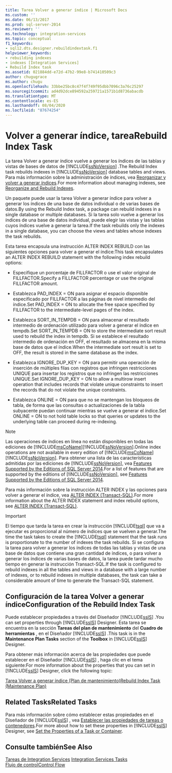 ```yaml
---
title: Tarea Volver a generar índice | Microsoft Docs
ms.custom: ''
ms.date: 06/13/2017
ms.prod: sql-server-2014
ms.reviewer: ''
ms.technology: integration-services
ms.topic: conceptual
f1_keywords:
- sql12.dts.designer.rebuildindextask.f1
helpviewer_keywords:
- rebuilding indexes
- indexes [Integration Services]
- Rebuild Index task
ms.assetid: 021884dd-e72d-47b2-99e8-b741410509c3
author: chugugrace
ms.author: chugu
ms.openlocfilehash: 33bbe25bc8c47f4f749f95dbb7096c3a76c25297
ms.sourcegitcommit: ad4d92dce894592a259721a1571b1d8736abacdb
ms.translationtype: MT
ms.contentlocale: es-ES
ms.lasthandoff: 08/04/2020
ms.locfileid: "87674254"
---
```

# <a name="rebuild-index-task"></a><span data-ttu-id="c63c4-102">Volver a generar índice, tarea</span><span class="sxs-lookup"><span data-stu-id="c63c4-102">Rebuild Index Task</span></span>
  <span data-ttu-id="c63c4-103">La tarea Volver a generar índice vuelve a generar los índices de las tablas y vistas de bases de datos de [!INCLUDE[ssNoVersion](../../includes/ssnoversion-md.md)] .</span><span class="sxs-lookup"><span data-stu-id="c63c4-103">The Rebuild Index task rebuilds indexes in [!INCLUDE[ssNoVersion](../../includes/ssnoversion-md.md)] database tables and views.</span></span> <span data-ttu-id="c63c4-104">Para más información sobre la administración de índices, vea [Reorganizar y volver a generar índices](../../relational-databases/indexes/reorganize-and-rebuild-indexes.md).</span><span class="sxs-lookup"><span data-stu-id="c63c4-104">For more information about managing indexes, see [Reorganize and Rebuild Indexes](../../relational-databases/indexes/reorganize-and-rebuild-indexes.md).</span></span>  
  
 <span data-ttu-id="c63c4-105">Un paquete puede usar la tarea Volver a generar índice para volver a generar los índices de una base de datos individual o de varias bases de datos.</span><span class="sxs-lookup"><span data-stu-id="c63c4-105">By using the Rebuild Index task, a package can rebuild indexes in a single database or multiple databases.</span></span> <span data-ttu-id="c63c4-106">Si la tarea solo vuelve a generar los índices de una base de datos individual, puede elegir las vistas y las tablas cuyos índices vuelve a generar la tarea.</span><span class="sxs-lookup"><span data-stu-id="c63c4-106">If the task rebuilds only the indexes in a single database, you can choose the views and tables whose indexes the task rebuilds.</span></span>  
  
 <span data-ttu-id="c63c4-107">Esta tarea encapsula una instrucción ALTER INDEX REBUILD con las siguientes opciones para volver a generar el índice:</span><span class="sxs-lookup"><span data-stu-id="c63c4-107">This task encapsulates an ALTER INDEX REBUILD statement with the following index rebuild options:</span></span>  
  
-   <span data-ttu-id="c63c4-108">Especifique un porcentaje de FILLFACTOR o use el valor original de FILLFACTOR.</span><span class="sxs-lookup"><span data-stu-id="c63c4-108">Specify a FILLFACTOR percentage or use the original FILLFACTOR amount.</span></span>  
  
-   <span data-ttu-id="c63c4-109">Establezca PAD_INDEX = ON para asignar el espacio disponible especificado por FILLFACTOR a las páginas de nivel intermedio del índice.</span><span class="sxs-lookup"><span data-stu-id="c63c4-109">Set PAD_INDEX = ON to allocate the free space specified by FILLFACTOR to the intermediate-level pages of the index.</span></span>  
  
-   <span data-ttu-id="c63c4-110">Establezca SORT_IN_TEMPDB = ON para almacenar el resultado intermedio de ordenación utilizado para volver a generar el índice en tempdb.</span><span class="sxs-lookup"><span data-stu-id="c63c4-110">Set SORT_IN_TEMPDB = ON to store the intermediate sort result used to rebuild the index in tempdb.</span></span> <span data-ttu-id="c63c4-111">Si se establece el resultado intermedio de ordenación en OFF, el resultado se almacena en la misma base de datos que el índice.</span><span class="sxs-lookup"><span data-stu-id="c63c4-111">When the intermediate sort result is set to OFF, the result is stored in the same database as the index.</span></span>  
  
-   <span data-ttu-id="c63c4-112">Establezca IGNORE_DUP_KEY = ON para permitir una operación de inserción de múltiples filas con registros que infringen restricciones UNIQUE para insertar los registros que no infringen las restricciones UNIQUE.</span><span class="sxs-lookup"><span data-stu-id="c63c4-112">Set IGNORE_DUP_KEY = ON to allow a multirow insert operation that includes records that violate unique constraints to insert the records that do not violate the unique constraints.</span></span>  
  
-   <span data-ttu-id="c63c4-113">Establezca ONLINE = ON para que no se mantengan los bloqueos de tabla, de forma que las consultas o actualizaciones de la tabla subyacente puedan continuar mientras se vuelve a generar el índice.</span><span class="sxs-lookup"><span data-stu-id="c63c4-113">Set ONLINE = ON to not hold table locks so that queries or updates to the underlying table can proceed during re-indexing.</span></span>  
  
> [!NOTE]  
>  <span data-ttu-id="c63c4-114">Las operaciones de índices en línea no están disponibles en todas las ediciones de [!INCLUDE[msCoName](../../includes/msconame-md.md)][!INCLUDE[ssNoVersion](../../includes/ssnoversion-md.md)].</span><span class="sxs-lookup"><span data-stu-id="c63c4-114">Online index operations are not available in every edition of [!INCLUDE[msCoName](../../includes/msconame-md.md)][!INCLUDE[ssNoVersion](../../includes/ssnoversion-md.md)].</span></span> <span data-ttu-id="c63c4-115">Para obtener una lista de las características admitidas por las ediciones de [!INCLUDE[ssNoVersion](../../includes/ssnoversion-md.md)], vea [Features Supported by the Editions of SQL Server 2014](../../getting-started/features-supported-by-the-editions-of-sql-server-2014.md).</span><span class="sxs-lookup"><span data-stu-id="c63c4-115">For a list of features that are supported by the editions of [!INCLUDE[ssNoVersion](../../includes/ssnoversion-md.md)], see [Features Supported by the Editions of SQL Server 2014](../../getting-started/features-supported-by-the-editions-of-sql-server-2014.md).</span></span>  
  
 <span data-ttu-id="c63c4-116">Para más información sobre la instrucción ALTER INDEX y las opciones para volver a generar el índice, vea [ALTER INDEX &#40;Transact-SQL&#41;](/sql/t-sql/statements/alter-index-transact-sql).</span><span class="sxs-lookup"><span data-stu-id="c63c4-116">For more information about the ALTER INDEX statement and index rebuild options, see [ALTER INDEX &#40;Transact-SQL&#41;](/sql/t-sql/statements/alter-index-transact-sql).</span></span>  
  
> [!IMPORTANT]  
>  <span data-ttu-id="c63c4-117">El tiempo que tarda la tarea en crear la instrucción [!INCLUDE[tsql](../../includes/tsql-md.md)] que va a ejecutar es proporcional al número de índices que se vuelven a generar.</span><span class="sxs-lookup"><span data-stu-id="c63c4-117">The time the task takes to create the [!INCLUDE[tsql](../../includes/tsql-md.md)] statement that the task runs is proportionate to the number of indexes the task rebuilds.</span></span> <span data-ttu-id="c63c4-118">Si se configura la tarea para volver a generar los índices de todas las tablas y vistas de una base de datos que contiene una gran cantidad de índices, o para volver a generar los índices de varias bases de datos, la tarea puede tardar mucho tiempo en generar la instrucción Transact-SQL.</span><span class="sxs-lookup"><span data-stu-id="c63c4-118">If the task is configured to rebuild indexes in all the tables and views in a database with a large number of indexes, or to rebuild indexes in multiple databases, the task can take a considerable amount of time to generate the Transact-SQL statement.</span></span>  
  
## <a name="configuration-of-the-rebuild-index-task"></a><span data-ttu-id="c63c4-119">Configuración de la tarea Volver a generar índice</span><span class="sxs-lookup"><span data-stu-id="c63c4-119">Configuration of the Rebuild Index Task</span></span>  
 <span data-ttu-id="c63c4-120">Puede establecer propiedades a través del Diseñador [!INCLUDE[ssIS](../../../includes/ssis-md.md)] .</span><span class="sxs-lookup"><span data-stu-id="c63c4-120">You can set properties through [!INCLUDE[ssIS](../../../includes/ssis-md.md)] Designer.</span></span> <span data-ttu-id="c63c4-121">Esta tarea se encuentra en la sección **Tareas del plan de mantenimiento** del **Cuadro de herramientas** , en el Diseñador [!INCLUDE[ssIS](../../../includes/ssis-md.md)] .</span><span class="sxs-lookup"><span data-stu-id="c63c4-121">This task is in the **Maintenance Plan Tasks** section of the **Toolbox** in [!INCLUDE[ssIS](../../../includes/ssis-md.md)] Designer.</span></span>  
  
 <span data-ttu-id="c63c4-122">Para obtener más información acerca de las propiedades que puede establecer en el Diseñador [!INCLUDE[ssIS](../../../includes/ssis-md.md)] , haga clic en el tema siguiente:</span><span class="sxs-lookup"><span data-stu-id="c63c4-122">For more information about the properties that you can set in [!INCLUDE[ssIS](../../../includes/ssis-md.md)] Designer, click the following topic:</span></span>  
  
 [<span data-ttu-id="c63c4-123">Tarea Volver a generar índice &#40;Plan de mantenimiento&#41;</span><span class="sxs-lookup"><span data-stu-id="c63c4-123">Rebuild Index Task &#40;Maintenance Plan&#41;</span></span>](../../relational-databases/maintenance-plans/rebuild-index-task-maintenance-plan.md)  
  
## <a name="related-tasks"></a><span data-ttu-id="c63c4-124">Related Tasks</span><span class="sxs-lookup"><span data-stu-id="c63c4-124">Related Tasks</span></span>  
 <span data-ttu-id="c63c4-125">Para más información sobre cómo establecer estas propiedades en el Diseñador de [!INCLUDE[ssIS](../../../includes/ssis-md.md)] , vea [Establecer las propiedades de tareas o contenedores](../set-the-properties-of-a-task-or-container.md).</span><span class="sxs-lookup"><span data-stu-id="c63c4-125">For more about how to set these properties in [!INCLUDE[ssIS](../../../includes/ssis-md.md)] Designer, see [Set the Properties of a Task or Container](../set-the-properties-of-a-task-or-container.md).</span></span>  
  
## <a name="see-also"></a><span data-ttu-id="c63c4-126">Consulte también</span><span class="sxs-lookup"><span data-stu-id="c63c4-126">See Also</span></span>  
 <span data-ttu-id="c63c4-127">[Tareas de Integration Services](integration-services-tasks.md) </span><span class="sxs-lookup"><span data-stu-id="c63c4-127">[Integration Services Tasks](integration-services-tasks.md) </span></span>  
 [<span data-ttu-id="c63c4-128">Flujo de control</span><span class="sxs-lookup"><span data-stu-id="c63c4-128">Control Flow</span></span>](control-flow.md)  
  
  
